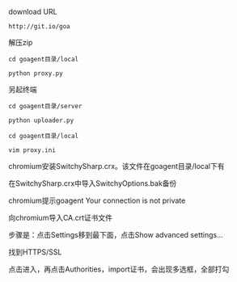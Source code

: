 download URL
```
http://git.io/goa
```
解压zip 
```
cd goagent目录/local

python proxy.py
```
另起终端
```
cd goagent目录/server

python uploader.py

cd goagent目录/local

vim proxy.ini
```
chromium安装SwitchySharp.crx。该文件在goagent目录/local下有

在SwitchySharp.crx中导入SwitchyOptions.bak备份

chromium提示goagent Your connection is not private

向chromium导入CA.crt证书文件

步骤是：点击Settings移到最下面，点击Show advanced settings...

找到HTTPS/SSL

点击进入，再点击Authorities，import证书，会出现多选框，全部打勾
